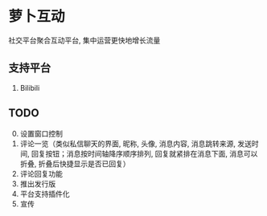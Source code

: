 # 萝卜互动

社交平台聚合互动平台, 集中运营更快地增长流量

## 支持平台

1. Bilibili

## TODO

0. 设置窗口控制
1. 评论一览（类似私信聊天的界面, 昵称, 头像, 消息内容, 消息跳转来源, 发送时间, 回复按钮；消息按时间轴降序顺序排列, 回复就紧排在消息下面, 消息可以折叠, 折叠后快捷显示是否已回复）
2. 评论回复功能
3. 推出发行版
4. 平台支持插件化
5. 宣传